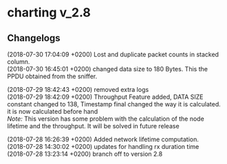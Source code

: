 # charting v_2.8

## Changelogs

   (2018-07-30 17:04:09 +0200) <nyxonman> Lost and duplicate packet counts in stacked column.  
   (2018-07-30 16:45:01 +0200) <nyxonman> changed data size to 180 Bytes. This the PPDU obtained from the sniffer.

   (2018-07-29 18:42:43 +0200) <nyxonman> removed extra logs  
   (2018-07-29 18:42:09 +0200) <nyxonman> Throughput Feature added, DATA SIZE constant changed to 138, Timestamp final changed the way it is calculated. it is now calculated before hand   
   *Note:* This version has some problem with the calculation of the node lifetime and the throughput. It will be solved in future release

   (2018-07-28 16:26:39 +0200) <nyxonman> Added network lifetime computation.  
   (2018-07-28 14:30:02 +0200) <nyxonman> updates for handling rx duration time  
   (2018-07-28 13:23:14 +0200) <nyxonman> branch off to version 2.8  
